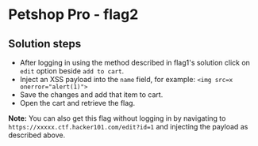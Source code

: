 # Petshop Pro - flag2

## Solution steps
- After logging in using the method described in flag1's solution click on `edit` option beside `add to cart`.
- Inject an XSS payload into the `name` field, for example:
  `<img src=x onerror="alert(1)">`
- Save the changes and add that item to cart.
- Open the cart and retrieve the flag.

**Note:** You can also get this flag without logging in by navigating to `https://xxxxx.ctf.hacker101.com/edit?id=1` and injecting the payload as described above.
